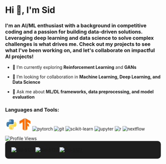<h1 align="left">Hi 👋, I'm Sid</h1>
<h3 align="left">I'm an AI/ML enthusiast with a background in competitive coding and a passion for building data-driven solutions. Leveraging deep learning and data science to solve complex challenges is what drives me. Check out my projects to see what I've been working on, and let's collaborate on impactful AI projects!</h3>

- 🌱 I’m currently exploring **Reinforcement Learning** and **GANs**

- 🤝 I’m looking for collaboration in **Machine Learning, Deep Learning, and Data Science**

- 💬 Ask me about **ML/DL frameworks, data preprocessing, and model evaluation**

<h3 align="left">Languages and Tools:</h3>

<p align="left">  
  <img src="https://raw.githubusercontent.com/devicons/devicon/master/icons/python/python-original.svg" alt="python" width="40" height="40"/>
  <img src="https://raw.githubusercontent.com/devicons/devicon/master/icons/tensorflow/tensorflow-original.svg" alt="tensorflow" width="40" height="40"/> 
  <img src="https://upload.wikimedia.org/wikipedia/commons/1/10/PyTorch_logo_icon.svg" alt="pytorch" width="40" height="40"/> 
  <img src="https://upload.wikimedia.org/wikipedia/commons/3/3f/Git_icon.svg" alt="git" width="40" height="40"/> 
  <img src="https://upload.wikimedia.org/wikipedia/commons/0/05/Scikit_learn_logo_small.svg" alt="scikit-learn" width="40" height="40"/> 
  <img src="https://upload.wikimedia.org/wikipedia/commons/3/38/Jupyter_logo.svg" alt="jupyter" width="40" height="40"/> 
  <img src="https://upload.wikimedia.org/wikipedia/commons/1/1b/R_logo.svg" alt="r" width="40" height="40"/> 
  <img src="https://upload.wikimedia.org/wikipedia/commons/8/8e/Nextflow-Logo-Favicon-RGB.png" alt="nextflow" width="40" height="40"/>
</p>

<!-- Profile Views Badge -->
<img src="https://komarev.com/ghpvc/?username=Sid-5137&color=blueviolet" alt="Profile Views">

<div style="background-color: #1e1e1e; padding: 20px; border-radius: 10px;">
  
  <!-- GitHub Stats -->
  <img src="https://github-readme-stats.vercel.app/api?username=Sid-5137&show_icons=true&locale=en&theme=tokyonight" alt="Sid-5137" height="195" />
  
  <!-- Top Languages -->
  <img src="https://github-readme-stats.vercel.app/api/top-langs?username=Sid-5137&show_icons=true&locale=en&layout=compact&theme=tokyonight" alt="Sid-5137" height="195" />

  <!-- GitHub Profile Trophy -->
  <a href="https://github.com/ryo-ma/github-profile-trophy">
    <img src="https://github-profile-trophy.vercel.app/?username=Sid-5137&theme=dracula&margin-w=15&margin-h=15" alt="Sid-5137" height="195" />
  </a>

</div>
